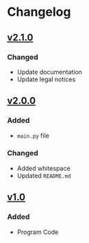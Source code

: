 # Changelog

## [v2.1.0](https://github.com/willtheorangeguy/Python-Logo-Widgets/releases/tag/v2.1.0)

### Changed

- Update documentation
- Update legal notices

## [v2.0.0](https://github.com/willtheorangeguy/Python-Logo-Widgets/releases/tag/v2.0.0)

### Added

- `main.py` file

### Changed

- Added whitespace
- Updated `README.md`

## [v1.0](https://github.com/willtheorangeguy/Python-Logo-Widgets/releases/tag/v1.0)

### Added

- Program Code
